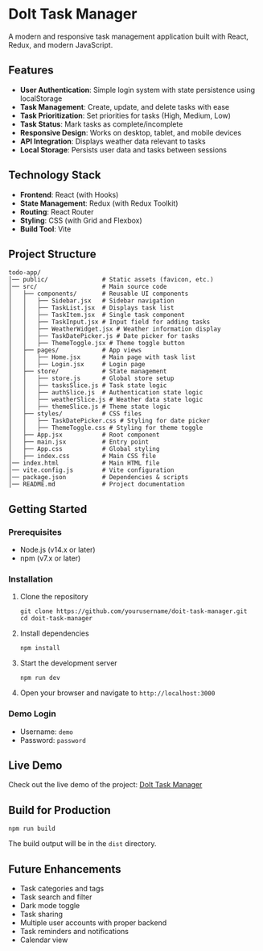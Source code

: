 # DoIt Task Manager

A modern and responsive task management application built with React, Redux, and modern JavaScript.

## Features

- **User Authentication**: Simple login system with state persistence using localStorage
- **Task Management**: Create, update, and delete tasks with ease
- **Task Prioritization**: Set priorities for tasks (High, Medium, Low)
- **Task Status**: Mark tasks as complete/incomplete
- **Responsive Design**: Works on desktop, tablet, and mobile devices
- **API Integration**: Displays weather data relevant to tasks
- **Local Storage**: Persists user data and tasks between sessions

## Technology Stack

- **Frontend**: React (with Hooks)
- **State Management**: Redux (with Redux Toolkit)
- **Routing**: React Router
- **Styling**: CSS (with Grid and Flexbox)
- **Build Tool**: Vite

## Project Structure

```
todo-app/  
│── public/               # Static assets (favicon, etc.)  
│── src/                  # Main source code  
│   ├── components/       # Reusable UI components  
│   │   ├── Sidebar.jsx   # Sidebar navigation  
│   │   ├── TaskList.jsx  # Displays task list  
│   │   ├── TaskItem.jsx  # Single task component  
│   │   ├── TaskInput.jsx # Input field for adding tasks  
│   │   ├── WeatherWidget.jsx # Weather information display  
│   │   ├── TaskDatePicker.js # Date picker for tasks  
│   │   ├── ThemeToggle.jsx # Theme toggle button  
│   ├── pages/            # App views  
│   │   ├── Home.jsx      # Main page with task list  
│   │   ├── Login.jsx     # Login page  
│   ├── store/            # State management  
│   │   ├── store.js      # Global store setup  
│   │   ├── tasksSlice.js # Task state logic  
│   │   ├── authSlice.js  # Authentication state logic  
│   │   ├── weatherSlice.js # Weather data state logic  
│   │   ├── themeSlice.js # Theme state logic  
│   ├── styles/           # CSS files  
│   │   ├── TaskDatePicker.css # Styling for date picker  
│   │   ├── ThemeToggle.css # Styling for theme toggle  
│   ├── App.jsx           # Root component  
│   ├── main.jsx          # Entry point  
│   ├── App.css           # Global styling  
│   ├── index.css         # Main CSS file  
│── index.html            # Main HTML file  
│── vite.config.js        # Vite configuration  
│── package.json          # Dependencies & scripts  
│── README.md             # Project documentation  
```

## Getting Started

### Prerequisites

- Node.js (v14.x or later)
- npm (v7.x or later)

### Installation

1. Clone the repository
   ```
   git clone https://github.com/yourusername/doit-task-manager.git
   cd doit-task-manager
   ```

2. Install dependencies
   ```
   npm install
   ```

3. Start the development server
   ```
   npm run dev
   ```

4. Open your browser and navigate to `http://localhost:3000`

### Demo Login

- Username: `demo`
- Password: `password`

## Live Demo

Check out the live demo of the project: [DoIt Task Manager](https://todo-list-seven-sable-52.vercel.app/)

## Build for Production

```
npm run build
```

The build output will be in the `dist` directory.

## Future Enhancements

- Task categories and tags
- Task search and filter
- Dark mode toggle
- Task sharing
- Multiple user accounts with proper backend
- Task reminders and notifications
- Calendar view

